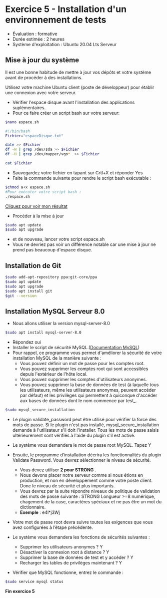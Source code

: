 ﻿# Exercice 5 - Installation d'un environnement de tests

- Évaluation : formative
- Durée estimée : 2 heures
- Système d'exploitation : Ubuntu 20.04 Lts Serveur

## Mise à jour du système

Il est une bonne habitude de mettre à jour vos dépôts et votre système avant de procéder à des installations.

Utilisez votre machine Ubuntu client (poste de développeur) pour établir une connexion avec votre serveur.

- Vérifier l'espace disque avant l'installation des applications suplémentaires.
- Pour ce faire créer un script bash sur votre serveur:
```bash
$nano espace.sh
```
```bash
#!/bin/bash
Fichier="espaceDisque.txt"

date >> $Fichier
df -H | grep /dev/sda >> $Fichier
df -H | grep /dev/mapper/vgo*  >> $Fichier

cat $Fichier
```
- Sauvegardez votre fichier en tapant sur Crtl+X et réponder Yes
- Faite la commande suivante pour rendre le script bash exécutable : 

```bash
$chmod a+x espace.sh
#Pour exécuter votre script bash :
./espace.sh
```



[Cliquez pour voir  mon résultat](Images/espace.png)

- Procéder à la mise à jour 
```bash
$sudo apt update
$sudo apt upgrade
```
- et de nouveau, lancer votre script espace.sh
- Vous ne devriez pas voir un différence notable car une mise à jour ne prend pas beaucoup d'espace disque.

## Installation de Git

```bash
$sudo add-apt-repository ppa:git-core/ppa
$sudo apt update
$sudo apt upgrade
$sudo apt install git
$git --version
```
## Installation MySQL Serveur 8.0
- Nous allons utiliser la version mysql-server-8.0

```bash
$sudo apt install mysql-server-8.0
```
- Répondez oui
- Installer le script de sécurité MySQL.([Documentation MySQL](https://dev.mysql.com/doc/refman/5.7/en/mysql-secure-installation.html))
- Pour rappel, ce programme vous permet d'améliorer la sécurité de votre installation MySQL de la manière suivante :
    - Vous pouvez définir un mot de passe pour les comptes root.
    - Vous pouvez supprimer les comptes root qui sont accessibles depuis l'extérieur de l'hôte local.
    - Vous pouvez supprimer les comptes d'utilisateurs anonymes.
    - Vous pouvez supprimer la base de données de test (à laquelle tous les utilisateurs, même les utilisateurs anonymes, peuvent accéder par défaut) et les privilèges qui permettent à quiconque d'accéder aux bases de données dont le nom commence par test_.

```bash
$sudo mysql_secure_installation
```
- Le plugin validate_password peut être utilisé pour vérifier la force des mots de passe. Si le plugin n'est pas installé, mysql_secure_installation demande à l'utilisateur s'il doit l'installer. Tous les mots de passe saisis ultérieurement sont vérifiés à l'aide du plugin s'il est activé. 
- Le système vous demandera le mot de passe root MySQL. Tapez Y
- Ensuite, le programme d’installation décrira les fonctionnalités du plugin Validate Password. Vous devrez sélectionner le niveau de sécurité. 
    - Vous devez utiliser  **2 pour STRONG** . 
    - Nous devons placer notre serveur comme si nous étions en production, et non en développement comme votre poste client. Donc le niveau de sécurité et plus importants.
    - Vous devrez par la suite répondre niveaux de politique de validation des mots de passe suivante  :  STRONG Longueur >=8 numérique, chagement de la case, caractères spéciaux et ne pas être un mot du dictionnaire.
    - **Exemple** : e4l*j3Wj

- Votre mot de passe root devra suivre toutes les exigences que vous avez configurées à l’étape précédente.
- Le système vous demandera les fonctions de sécurités suivantes : 
    - Supprimer les utilisateurs anonymes ? Y
    - Désactiver la connexion root à distance ? Y
    - Supprimer la base de données de test et y accéder ? Y
    - Recharger les tables de privilèges maintenant ? Y

- Vérifier que MySQL fonctionne, entrez le commande : 
```bash
$sudo service mysql status
``` 

**Fin exercice 5**


